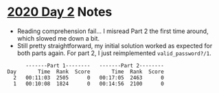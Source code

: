 # [2020 Day 2](https://adventofcode.com/2020/day/2) Notes

* Reading comprehension fail... I misread Part 2 the first time around, which slowed me down a bit.
* Still pretty straightforward, my initial solution worked as expected for both parts again. For part 2, I just reimplemented `valid_password?/1`.

```
      -------Part 1--------   -------Part 2--------
Day       Time  Rank  Score       Time  Rank  Score
  2   00:11:03  2505      0   00:17:05  2463      0
  1   00:10:08  1824      0   00:14:56  2100      0
```

